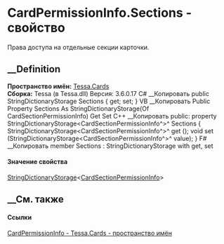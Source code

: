 # CardPermissionInfo.Sections - свойство
Права доступа на отдельные секции карточки.
## __Definition
 **Пространство имён:** [Tessa.Cards](N_Tessa_Cards.htm)  
 **Сборка:** Tessa (в Tessa.dll) Версия: 3.6.0.17
C# __Копировать
     public StringDictionaryStorage<CardSectionPermissionInfo> Sections { get; set; }
VB __Копировать
     Public Property Sections As StringDictionaryStorage(Of CardSectionPermissionInfo)
    	Get
    	Set
C++ __Копировать
     public:
    property StringDictionaryStorage<CardSectionPermissionInfo^>^ Sections {
    	StringDictionaryStorage<CardSectionPermissionInfo^>^ get ();
    	void set (StringDictionaryStorage<CardSectionPermissionInfo^>^ value);
    }
F# __Копировать
     member Sections : StringDictionaryStorage<CardSectionPermissionInfo> with get, set
#### Значение свойства
[StringDictionaryStorage](T_Tessa_Platform_Storage_StringDictionaryStorage_1.htm)<[CardSectionPermissionInfo](T_Tessa_Cards_CardSectionPermissionInfo.htm)>
##  __См. также
#### Ссылки
[CardPermissionInfo - ](T_Tessa_Cards_CardPermissionInfo.htm)
[Tessa.Cards - пространство имён](N_Tessa_Cards.htm)

